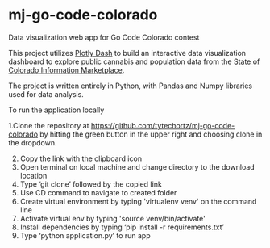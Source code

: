 # mj-go-code-colorado
Data visualization web app for Go Code Colorado contest

This project utilizes [Plotly Dash](https://plotly.com/dash/) to build an interactive data visualization dashboard
to explore public cannabis and population data from the [State of Colorado Information Marketplace](https://data.colorado.gov/).

The project is written entirely in Python, with Pandas and Numpy libraries used for data analysis.

To run the application locally 

1.Clone the repository at https://github.com/tytechortz/mj-go-code-colorado by hitting the green button in the upper right and choosing clone in the dropdown.

2. Copy the link with the clipboard icon
3. Open terminal on local machine and change directory to the download location
4. Type ‘git clone’ followed by the copied link
5. Use CD command to navigate to created folder
6. Create virtual environment by typing 'virtualenv venv' on the command line
7. Activate virtual env by typing 'source venv/bin/activate'
8. Install dependencies by typing ‘pip install -r requirements.txt’
9. Type ‘python application.py’ to run app



